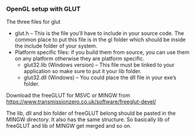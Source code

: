 ### OpenGL setup with GLUT

The three files for glut
* glut.h – This is the file you’ll have to include in your source code. The common place to put this file is in the gl folder which should be inside the include folder of your system.
* Platform specific files:
if you build them from source, you can use them on any platform otherwise they are platform specific.    
    * glut32.lib (Windows version) – This file must be linked to your application so make sure to put it your lib folder.
    * glut32.dll (Windows) – You could place the dll file in your exe’s folder.

Download the freeGLUT for MSVC or MINGW from https://www.transmissionzero.co.uk/software/freeglut-devel/

The lib, dll and bin folder of freeGLUT belong should be pasted in the MINGW directory. It also has the same structure.
So basically lib of freeGLUT and lib of MINGW get merged and so on.